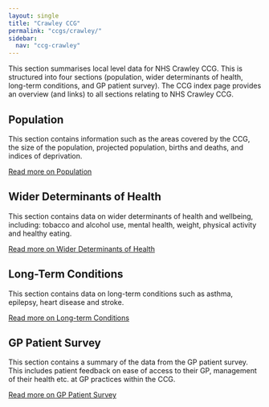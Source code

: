 ```yaml
---
layout: single
title: "Crawley CCG"
permalink: "ccgs/crawley/"
sidebar:
  nav: "ccg-crawley"
---
```

This section summarises local level data for NHS Crawley CCG. This is structured into four sections (population, wider determinants of health, long-term conditions, and GP patient survey). The CCG index page provides an overview (and links) to all sections relating to NHS Crawley CCG.

## Population
This section contains information such as the areas covered by the CCG, the size of the population, projected population, births and deaths, and indices of deprivation.

[Read more on Population](/ccgs/crawley/population/)

## Wider Determinants of Health
This section contains data on wider determinants of health and wellbeing, including: tobacco and alcohol use, mental health, weight, physical activity and healthy eating.

[Read more on Wider Determinants of Health](/ccgs/crawley/wider-determinants/)

## Long-Term Conditions
This section contains data on long-term conditions such as asthma, epilepsy, heart disease and stroke.

[Read more on Long-term Conditions](/ccgs/crawley/long-term-conditions/)

## GP Patient Survey
This section contains a summary of the data from the GP patient survey. This includes patient feedback on ease of access to their GP, management of their health etc. at GP practices within the CCG.

[Read more on GP Patient Survey](/ccgs/crawley/gp-patient-survey/)
